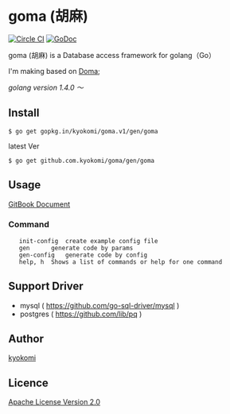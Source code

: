 goma (胡麻)
====================

[![Circle CI](https://circleci.com/gh/kyokomi/goma.svg?style=svg)](https://circleci.com/gh/kyokomi/goma)
[![GoDoc](https://godoc.org/github.com/kyokomi/goma?status.svg)](https://godoc.org/github.com/kyokomi/goma)

goma (胡麻) is a Database access framework for golang（Go）

I'm making based on [Doma](https://github.com/domaframework/doma);

*golang version 1.4.0 〜*

## Install

```
$ go get gopkg.in/kyokomi/goma.v1/gen/goma
```

latest Ver

```
$ go get github.com.kyokomi/goma/gen/goma
```


## Usage

[GitBook Document](http://kyokomi.gitbooks.io/goma/content/)

### Command

```
   init-config	create example config file
   gen		generate code by params
   gen-config	generate code by config
   help, h	Shows a list of commands or help for one command
```

## Support Driver

- mysql ( https://github.com/go-sql-driver/mysql )
- postgres ( https://github.com/lib/pq )

## Author

[kyokomi](https://github.com/kyokomi)

## Licence

[Apache License Version 2.0](https://github.com/kyokomi/goma/blob/master/LICENSE)
